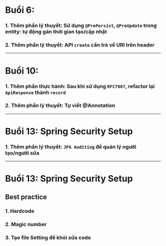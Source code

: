 # Buổi 6:

### 1. Thêm phần lý thuyết: Sử dụng `@PrePersist`, `@PreUpdate` trong entity: tự động gán thời gian tạo/cập nhật

### 2. Thêm phần lý thuyết: API `create` cần trả về URI trên header

---

# Buổi 10:

### 1. Thêm phần thực hành: Sau khi sử dụng `RFC7807`, refactor lại `ApiResponse` thành `record`

### 2. Thêm phần lý thuyết: Tự viết @Annotation

---

# Buổi 13: Spring Security Setup

### 1. Thêm phần lý thuyết: `JPA Auditing` để quản lý người tạo/người sửa

---

# Buổi 13: Spring Security Setup

## Best practice

### 1. Hardcode

### 2. Magic number

### 3. Tạo file Setting để khỏi sửa code

